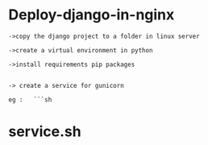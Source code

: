 # Deploy-django-in-nginx



    ->copy the django project to a folder in linux server

    ->create a virtual environment in python

    ->install requirements pip packages
    
    
    -> create a service for gunicorn
    
    eg :   ```sh
# service.sh
```
